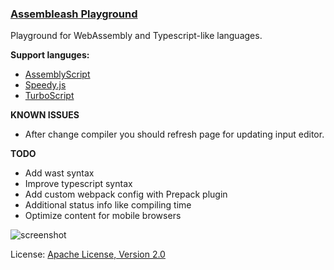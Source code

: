 ### [Assembleash Playground](https://maxgraey.github.io/Assembleash/#AssemblyScript)

Playground for WebAssembly and Typescript-like languages.

**Support languges:**
- [AssemblyScript](https://maxgraey.github.io/Assembleash/#AssemblyScript)
- [Speedy.js](https://maxgraey.github.io/Assembleash/#Speedy.js)
- [TurboScript](https://maxgraey.github.io/Assembleash/#TurboScript)

**KNOWN ISSUES**
- After change compiler you should refresh page for updating input editor.

**TODO**
- Add wast syntax
- Improve typescript syntax
- Add custom webpack config with Prepack plugin
- Additional status info like compiling time
- Optimize content for mobile browsers


![screenshot](https://www.dropbox.com/s/36mexi7cjc7zvhg/assembleash-screenshot.jpg?raw=1)

License: [Apache License, Version 2.0](https://opensource.org/licenses/Apache-2.0)
